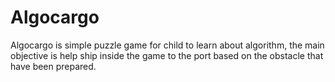 # Algocargo

Algocargo is simple puzzle game for child to learn about algorithm, the main objective is help ship inside the game to the port based on the obstacle that have been prepared.
